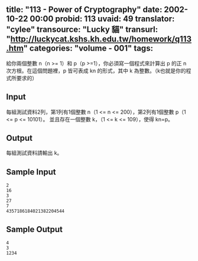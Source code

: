 title: "113 - Power of Cryptography"
date: 2002-10-22 00:00
probid: 113
uvaid: 49
translator: "cylee"
transource: "Lucky 貓"
transurl: "http://luckycat.kshs.kh.edu.tw/homework/q113.htm"
categories: "volume - 001"
tags:
---

給你兩個整數 n（n >= 1）和 p（p >=1），你必須寫一個程式來計算出 p 的正 n 次方根。在這個問題裡，p 皆可表成 kn 的形式，其中 k 為整數。（k也就是你的程式所要求的）

<!-- more -->

## Input ##

每組測試資料2列，第1列有1個整數 n（1 <= n <= 200），第2列有1個整數 p（1 <= p <= 10101）。 並且存在一個整數 k，（1 <= k <= 109），使得 kn=p。

## Output ##

每組測試資料請輸出 k。

## Sample Input ##

	2
	16
	3
	27
	7
	4357186184021382204544

## Sample Output ##

	4
	3
	1234